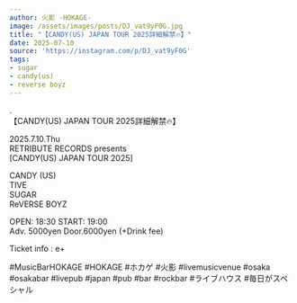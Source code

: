 ```yaml
---
author: 火影 -HOKAGE-
image: /assets/images/posts/DJ_vat9yF0G.jpg
title: "【CANDY(US) JAPAN TOUR 2025詳細解禁🔥】"
date: 2025-07-10
source: 'https://instagram.com/p/DJ_vat9yF0G'
tags:
- sugar
- candy(us)
- reverse boyz
---
```

.<br>
【CANDY(US) JAPAN TOUR 2025詳細解禁🔥】

2025.7.10.Thu<br>
RETRIBUTE RECORDS presents<br>
[CANDY(US) JAPAN TOUR 2025]

CANDY (US)<br>
TIVE<br>
SUGAR<br>
ReVERSE BOYZ

OPEN: 18:30 START: 19:00<br>
Adv. 5000yen Door.6000yen (+Drink fee)

Ticket info : e+

#MusicBarHOKAGE #HOKAGE #ホカゲ #火影 #livemusicvenue #osaka #osakabar #livepub #japan #pub #bar #rockbar #ライブハウス #毎日がスペシャル
